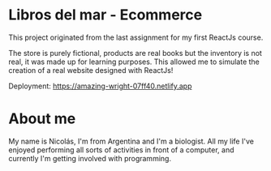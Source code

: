 ﻿# Libros del mar - Ecommerce

This project originated from the last assignment for my first ReactJs course. 

The store is purely fictional, products are real books but the inventory is not real, it was made up for learning purposes. This allowed me to simulate the creation of a real website designed with ReactJs!

Deployment: https://amazing-wright-07ff40.netlify.app

# About me

My name is Nicolás, I'm from Argentina and I'm a biologist. All my life I've enjoyed performing all sorts of activities in front of a computer, and currently I'm getting involved with programming. 
